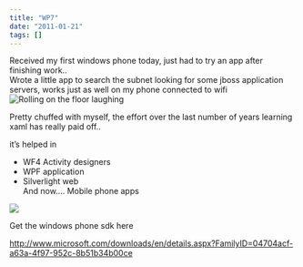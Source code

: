 ```yaml
---
title: "WP7"
date: "2011-01-21"
tags: []
---
```


Received my first windows phone today, just had to try an app after finishing work..  
Wrote a little app to search the subnet looking for some jboss application servers, works just as well on my phone connected to wifi ![Rolling on the floor laughing](/blog/image.axd?picture=wlEmoticon-rollingonthefloorlaughing_1.png)

Pretty chuffed with myself, the effort over the last number of years learning xaml has really paid off..

it’s helped in

- WF4 Activity designers
- WPF application
- Silverlight web  
  And now…. Mobile phone apps

![](/images//blog/image.axd?picture=image_thumb_2.png)

Get the windows phone sdk here

<http://www.microsoft.com/downloads/en/details.aspx?FamilyID=04704acf-a63a-4f97-952c-8b51b34b00ce>
